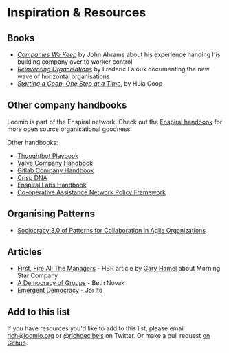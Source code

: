 # Inspiration & Resources

## Books

* [*Companies We Keep*](https://www.chelseagreen.com/companies-we-keep) by John Abrams about his experience handing his building company over to worker control
* [*Reinventing Organisations*](http://www.reinventingorganizations.com) by Frederic Laloux documenting the new wave of horizontal organisations
* [*Starting a Coop, One Step at a Time*](http://huia.coop/), by Huia Coop


## Other company handbooks

Loomio is part of the Enspiral network. Check out the [Enspiral handbook](http://handbook.enspiral.com) for more open source organisational goodness. 

Other handbooks:

* [Thoughtbot Playbook](https://thoughtbot.com/playbook)
* [Valve Company Handbook](http://www.valvesoftware.com/company/Valve_Handbook_LowRes.pdf)
* [Gitlab Company Handbook](https://about.gitlab.com/handbook/)
* [Crisp DNA](http://dna.crisp.se/docs/index.html)
* [Enspiral Labs Handbook](https://enspiral.gitbooks.io/enspiral-labs-handbook/content/)
* [Co-operative Assistance Network Policy Framework](http://www.can.coop/index.php/about-us/policies)

## Organising Patterns

* [Sociocracy 3.0 of Patterns for Collaboration in Agile Organizations](http://sociocracy30.org/the-details/patterns/)

## Articles

* [First, Fire All The Managers](https://hbr.org/2011/12/first-lets-fire-all-the-managers) - HBR article by [Gary Hamel](https://twitter.com/profhamel) about Morning Star Company
* [A Democracy of Groups](http://firstmonday.org/article/view/1289/1209) - Beth Novak
* [Emergent Democracy](https://joi.ito.com/joiwiki/EmergentDemocracyPaper) - Joi Ito

## Add to this list

If you have resources you'd like to add to this list, please email rich@loomio.org or [@richdecibels](http://twitter.com/richdecibels) on Twitter. Or make a pull request [on Github](https://github.com/loomio/loomio-coop-handbook).
